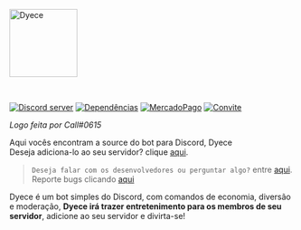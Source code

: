 
  <p>
    <a href="https://github.com/Project-Dyece/Dyece"><img src="https://cdn.discordapp.com/attachments/723701206324871228/748303088284074004/4_copia_2.png" width="120" alt="Dyece" /></a>
  </p>
  <br />
  <p>
    <a href="https://discord.gg/QUpr3ZR"><img src="https://img.shields.io/discord/747643336185348268?color=7289da&label=servidor&logo=discord&logoColor=white" alt="Discord server" /></a>
    <a href="https://david-dm.org/Project-Dyece/Dyece"><img src="https://img.shields.io/david/Project-Dyece/Dyece.svg?maxAge=3600&label=dependencias" alt="Dependências" /></a>
    <a href="http://mpago.la/1eRoTD2"><img src="https://img.shields.io/badge/doar-MercadoPago-00ced1" alt="MercadoPago" /></a>
    <a href="https://discord.com/api/oauth2/authorize?client_id=747606678954049577&permissions=8&scope=bot"><img src="https://img.shields.io/badge/convidar-bot-yellow" alt="Convite" /></a>
  </p>
  <i>Logo feita por Call#0615</i><br>
</div>

Aqui vocês encontram a source do bot para Discord, Dyece<br>
Deseja adiciona-lo ao seu servidor? clique [aqui](https://discord.com/api/oauth2/authorize?client_id=747606678954049577&permissions=8&scope=bot).

> `Deseja falar com os desenvolvedores ou perguntar algo?` entre [aqui](https://discord.gg/QUpr3ZR).<br> Reporte bugs clicando [aqui](https://github.com/Project-Dyece/Dyece/issues)<br>

Dyece é um bot simples do Discord, com comandos de economia, diversão e moderação, <b>Dyece irá trazer entretenimento para os membros de seu servidor</b>, adicione ao seu servidor e divirta-se!
